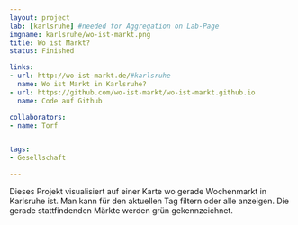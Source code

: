 ```yaml
---
layout: project
lab: [karlsruhe] #needed for Aggregation on Lab-Page
imgname: karlsruhe/wo-ist-markt.png
title: Wo ist Markt?
status: Finished

links:
- url: http://wo-ist-markt.de/#karlsruhe
  name: Wo ist Markt in Karlsruhe?
- url: https://github.com/wo-ist-markt/wo-ist-markt.github.io
  name: Code auf Github

collaborators:
- name: Torf


tags:
- Gesellschaft

---
```


Dieses Projekt visualisiert auf einer Karte wo gerade Wochenmarkt in Karlsruhe ist. Man kann für den aktuellen Tag filtern oder alle anzeigen. Die gerade stattfindenden Märkte werden grün gekennzeichnet.
